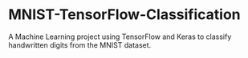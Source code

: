 # MNIST-TensorFlow-Classification
A Machine Learning project using TensorFlow and Keras to classify handwritten digits from the MNIST dataset.
